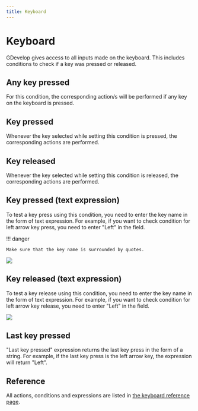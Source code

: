 ```yaml
---
title: Keyboard
---
```

# Keyboard

GDevelop gives access to all inputs made on the keyboard. This includes conditions to check if a key was pressed or released.

## Any key pressed

For this condition, the corresponding action/s will be performed if any key on the keyboard is pressed.

## Key pressed

Whenever the key selected while setting this condition is pressed, the corresponding actions are performed.

## Key released

Whenever the key selected while setting this condition is released, the corresponding actions are performed.

## Key pressed (text expression)

To test a key press using this condition, you need to enter the key name in the form of text expression. For example, if you want to check condition for left arrow key press, you need to enter "Left" in the field.

!!! danger

    Make sure that the key name is surrounded by quotes.

![](/gdevelop5/all-features/annotation_2019-06-20_191229.png)

## Key released (text expression)

To test a key release using this condition, you need to enter the key name in the form of text expression. For example, if you want to check condition for left arrow key release, you need to enter "Left" in the field.

![](/gdevelop5/all-features/annotation_2019-06-20_191302.png)

## Last key pressed

"Last key pressed" expression returns the last key press in the form of a string. For example, if the last key press is the left arrow key, the expression will return "Left".

## Reference

All actions, conditions and expressions are listed in [the keyboard reference page](/gdevelop5/all-features/keyboard/reference/).